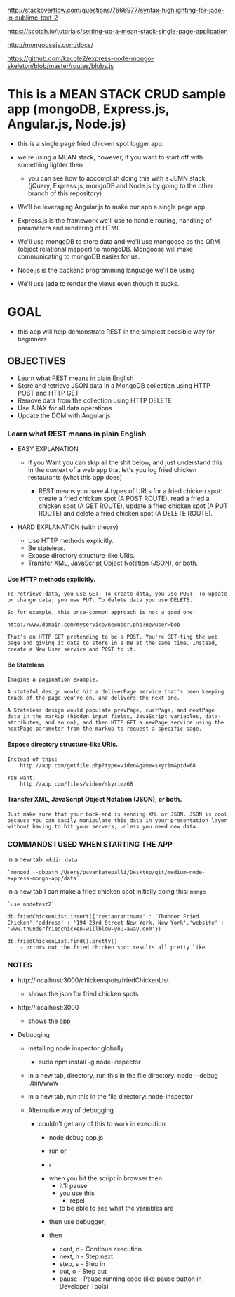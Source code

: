 http://stackoverflow.com/questions/7666977/syntax-highlighting-for-jade-in-sublime-text-2

https://scotch.io/tutorials/setting-up-a-mean-stack-single-page-application

http://mongoosejs.com/docs/

https://github.com/kacole2/express-node-mongo-skeleton/blob/master/routes/blobs.js

# This is a MEAN STACK CRUD sample app (mongoDB, Express.js, Angular.js, Node.js)
* this is a single page fried chicken spot logger app. 

* we're using a MEAN stack, however, if you want to start off with something lighter then	
	* you can see how to accomplish doing this with a JEMN stack (jQuery, Express.js, mongoDB and Node.js by going to the other branch of this repository)

* We'll be leveraging Angular.js to make our app a single page app.
* Express.js is the framework we'll use to handle routing, handling of parameters and rendering of HTML
* We'll use mongoDB to store data and we'll use mongoose as the ORM (object relational mapper) to mongoDB. Mongoose will make communicating to mongoDB easier for us.
* Node.js is the backend programming language we'll be using

* We'll use jade to render the views even though it sucks.

# GOAL
* this app will help demonstrate REST in the simplest possible way for beginners

## OBJECTIVES
* Learn what REST means in plain English
* Store and retrieve JSON data in a MongoDB collection using HTTP POST and HTTP GET
* Remove data from the collection using HTTP DELETE
* Use AJAX for all data operations
* Update the DOM with Angular.js

### Learn what REST means in plain English

* EASY EXPLANATION
	* if you Want you can skip all the shit below, and just understand this in the context of a web app that let's you log fried chicken restaurants (what this app does) 

		* REST means you have 4 types of URLs for a fried chicken spot: create a fried chicken spot (A POST ROUTE), read a fried a chicken spot (A GET ROUTE), update a fried chicken spot (A PUT ROUTE) and delete a fried chicken spot (A DELETE ROUTE).

* HARD EXPLANATION (with theory)
	* Use HTTP methods explicitly.
	* Be stateless.
	* Expose directory structure-like URIs.
	* Transfer XML, JavaScript Object Notation (JSON), or both.

#### Use HTTP methods explicitly.
	To retrieve data, you use GET. To create data, you use POST. To update or change data, you use PUT. To delete data you use DELETE.

	So for example, this once-common approach is not a good one:

	http://www.domain.com/myservice/newuser.php?newuser=bob

	That's an HTTP GET pretending to be a POST. You're GET-ting the web page and giving it data to store in a DB at the same time. Instead, create a New User service and POST to it.

#### Be Stateless
	Imagine a pagination example. 

	A stateful design would hit a deliverPage service that's been keeping track of the page you're on, and delivers the next one. 

	A Stateless design would populate prevPage, currPage, and nextPage data in the markup (hidden input fields, JavaScript variables, data- attributes, and so on), and then HTTP GET a newPage service using the nextPage parameter from the markup to request a specific page.

#### Expose directory structure-like URIs.
	Instead of this:
		http://app.com/getfile.php?type=video&game=skyrim&pid=68

	You want:
		http://app.com/files/video/skyrim/68

#### Transfer XML, JavaScript Object Notation (JSON), or both.
	Just make sure that your back-end is sending XML or JSON. JSON is cool because you can easily manipulate this data in your presentation layer without having to hit your servers, unless you need new data.


### COMMANDS I USED WHEN STARTING THE APP

in a new tab:
	`mkdir data`

	`mongod --dbpath /Users/pavankatepalli/Desktop/git/medium-node-express-mongo-app/data`

in a new tab I can make a fried chicken spot initially doing this:
	`mongo`

	`use nodetest2`

	db.friedChickenList.insert({'restaurantname' : 'Thunder Fried Chicken','address' : '194 23rd Street New York, New York','website' : 'www.thunderfriedchicken-willblow-you-away.com'})

	db.friedChickenList.find().pretty()
		- prints out the fried chicken spot results all pretty like

### NOTES

* http://localhost:3000/chickenspots/friedChickenList
	- shows the json for fried chicken spots

* http://localhost:3000
	- shows the app

* Debugging
	* Installing node inspector globally
		* sudo npm install -g node-inspector
	* In a new tab, directory, run this in the file directory: node --debug ./bin/www
	* In a new tab, run this in the file directory: node-inspector

	* Alternative way of debugging
		* couldn't get any of this to work in execution
			* node debug app.js

			* run
			 or
			* r

			- when you hit the script in browser then
				- it'll pause
				- you use this 
					* repel
				- to be able to see what the variables are

			* then use debugger;

			* then 
				* cont, c - Continue execution
				* next, n - Step next
				* step, s - Step in
				* out, o - Step out
				* pause - Pause running code (like pause button in Developer Tools)

